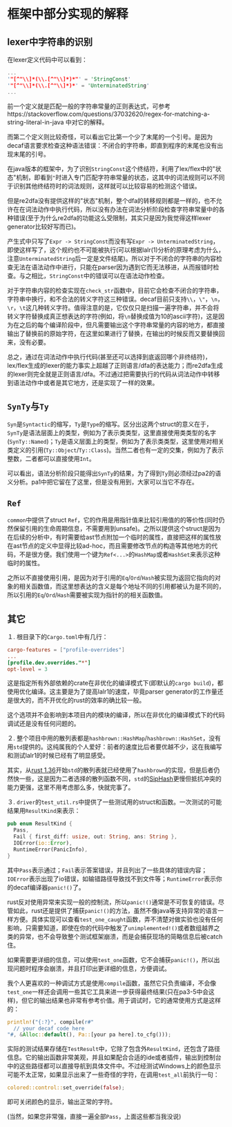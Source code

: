 # 框架中部分实现的解释

## lexer中字符串的识别

在lexer定义代码中可以看到：

```rust
...
'"[^"\\]*(\\.[^"\\]*)*"' = 'StringConst'
'"[^"\\]*(\\.[^"\\]*)*' = 'UnterminatedString'
...
```

前一个定义就是匹配一般的字符串常量的正则表达式，可参考https://stackoverflow.com/questions/37032620/regex-for-matching-a-string-literal-in-java 中对它的解释。

而第二个定义则比较奇怪，可以看出它比第一个少了末尾的一个引号。是因为decaf语言要求检查这种语法错误：不闭合的字符串，即直到程序的末尾也没有出现末尾的引号。

在java版本的框架中，为了识别`StringConst`这个终结符，利用了lex/flex中的"状态"机制，即看到`"`时进入专门匹配字符串常量的状态，这其中的词法规则可以不同于识别其他终结符时的词法规则，这样就可以比较容易的检测这个错误。

但是re2dfa没有提供这样的"状态"机制，整个dfa的转移规则都是一样的，也不允许在在词法动作中执行代码，所以没有办法在词法分析阶段检查字符串常量中的各种错误(至于为什么re2dfa的功能这么受限制，其实只是因为我觉得这样lexer generator比较好写而已)。

产生式中只写了`Expr -> StringConst`而没有写`Expr -> UnterminatedString`，即使这样写了，这个规约也不可能被执行(可以根据lalr(1)分析的原理考虑为什么，注意`UnterminatedString`后一定是文件结尾)。所以对于不闭合的字符串的内容检查无法在语法动作中进行，只能在parser因为遇到它而无法移进，从而报错时检查。与之相比，`StringConst`中的错误可以在语法动作检查。

对于字符串内容的检查实现在`check_str`函数中，目前它会检查不闭合的字符串，字符串中换行，和不合法的转义字符这三种错误。decaf目前只支持`\\`，`\"`，`\n`，`\r`，`\t`这几种转义字符。值得注意的是，它仅仅只是扫描一遍字符串，并不会将转义字符替换成真正想表达的字符(例如，将`\n`替换成值为10的ascii字符)，这是因为在之后的每个编译阶段中，但凡需要输出这个字符串常量的内容的地方，都直接输出了替换前的原始字符，在这里如果进行了替换，在输出的时候反而又要替换回来，没有必要。

总之，通过在词法动作中执行代码(甚至还可以选择到底返回哪个非终结符)，lex/flex生成的lexer的能力事实上超越了正则语言/dfa的表达能力；而re2dfa生成的lexer则完全就是正则语言/dfa。不过通过把需要执行的代码从词法动作中转移到语法动作中或者是其它地方，还是实现了一样的效果。

## `SynTy`与`Ty`

`Syn`是`Syntactic`的缩写，`Ty`是`Type`的缩写。区分出这两个struct的意义在于，`SynTy`是语法层面上的类型，例如为了表示类类型，这里直接使用类类型的名字(`SynTy::Named`)；`Ty`是语义层面上的类型，例如为了表示类类型，这里使用对相关类定义的引用(`Ty::Object`/`Ty::Class`)。当然二者也有一定的交集，例如为了表示整数，二者都可以直接使用`Int`。

可以看出，语法分析阶段只能得出`SynTy`的结果，为了得到`Ty`则必须经过pa2的语义分析。pa1中把它留在了这里，但是没有用到，大家可以当它不存在。

## `Ref`

`common`中提供了struct `Ref`，它的作用是用指针值来比较引用值的的等价性(同时仍然保留引用的生命周期信息，不需要用到unsafe)。之所以提供这个struct是因为在后续的分析中，有时需要给ast节点附加一个临时的属性，直接把这样的属性放在ast节点的定义中显得比较ad-hoc，而且需要修改节点的构造等其他地方的代码，不是很方便。我们使用一个键为`Ref<...>`的`HashMap`或者`HashSet`来表示这种临时的属性。

之所以不直接使用引用，是因为对于引用的`Eq`/`Ord`/`Hash`被实现为返回它指向的对象的相关函数值，而这里想表达的含义是每个地址不同的引用都被认为是不同的，所以引用的`Eq`/`Ord`/`Hash`需要被实现为指针的的相关函数值。

## 其它

１. 根目录下的`Cargo.toml`中有几行：

```toml
cargo-features = ["profile-overrides"]
...
[profile.dev.overrides."*"]
opt-level = 3
```

这是指定所有外部依赖的crate在非优化的编译模式下(即默认的`cargo build`)，都使用优化编译。这主要是为了提高lalr1的速度，毕竟parser generator的工作量还是很大的，而不开优化的rust的效率的确比较一般。

这个选项并不会影响到本项目内的模块的编译，所以在非优化的编译模式下的代码调试还是没有任何问题的。

２. 整个项目中用的散列表都是`hashbrown::HashMap`/`hashbrown::HashSet`，没有用`std`提供的。这纯属我的个人爱好：前者的速度比后者要优越不少，这在我编写和测试lalr1的时候已经有了明显感受。

其实，从[rust 1.36](https://blog.rust-lang.org/2019/07/04/Rust-1.36.0.html)开始`std`的散列表就已经使用了`hashbrown`的实现，但是后者仍然快一些，这是因为二者选择的散列函数不同，`std`的[SipHash](https://en.wikipedia.org/wiki/SipHash)更慢但抵抗冲突的能力更强，这里不用考虑那么多，快就完事了。

３. `driver`的`test_util.rs`中提供了一些测试用的struct和函数。一次测试的可能结果用`ResultKind`来表示：

```rust
pub enum ResultKind {
  Pass,
  Fail { first_diff: usize, out: String, ans: String },
  IOError(io::Error),
  RuntimeError(PanicInfo),
}
```

其中`Pass`表示通过；`Fail`表示答案错误，并且列出了一些具体的错误内容；`IOError`表示出现了io错误，如输错路径导致找不到文件等；`RuntimeError`表示你的decaf编译器`panic!()`了。

rust反对使用异常来实现一般的控制流，所以`panic!()`通常是不可恢复的错误。尽管如此，rust还是提供了捕获`panic!()`的方法，虽然不像java等支持异常的语言一样方便。具体实现可以查看`test_one_caught`函数，弄不清楚对做实验也没有任何影响，只需要知道，即使在你的代码中触发了`unimplemented!()`或者数组越界之类的异常，也不会导致整个测试框架崩溃，而是会捕获现场的简略信息后被catch住。

如果需要更详细的信息，可以使用`test_one`函数，它不会捕获`panic!()`，所以出现问题时程序会崩溃，并且打印出更详细的信息，方便调试。

我个人更喜欢的一种调试方式是使用`compile`函数，虽然它只负责编译，不会像`test_one`一样还会调用一些其它工具来进一步获得最终结果(只在pa3-5中会这样)，但它的输出结果也非常有参考价值。用于调试时，它的通常使用方式是这样的：

```rust
println!("{:?}", compile(r#"
  // your decaf code here
"#, &Alloc::default(), Pa::[your pa here].to_cfg()));
```

实际的测试结果存储在`TestResult`中，它除了包含外`ResultKind`，还包含了路径信息。它的输出函数非常美观，并且如果配合合适的ide或者插件，输出到控制台中的这些路径都可以直接导航到具体文件中。不过经测试Windows上的颜色显示可能不太正常，如果显示出来了一些奇怪的字符，在调用`test_all`前执行一句：

```rust
colored::control::set_override(false);
```

即可关闭颜色的显示，输出正常的字符。

(当然，如果您非常强，直接一遍全部`Pass`，上面这些都当我没说)
